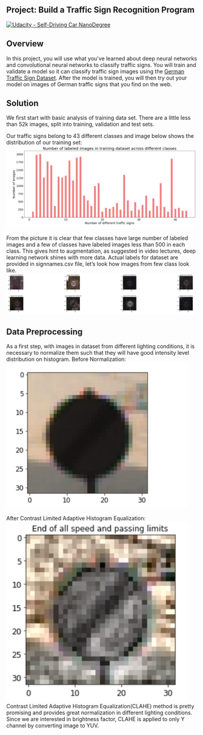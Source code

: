 ## Project: Build a Traffic Sign Recognition Program
[![Udacity - Self-Driving Car NanoDegree](https://s3.amazonaws.com/udacity-sdc/github/shield-carnd.svg)](http://www.udacity.com/drive)

Overview
---
In this project, you will use what you've learned about deep neural networks and convolutional neural networks to classify traffic signs. You will train and validate a model so it can classify traffic sign images using the [German Traffic Sign Dataset](http://benchmark.ini.rub.de/?section=gtsrb&subsection=dataset). After the model is trained, you will then try out your model on images of German traffic signs that you find on the web.

Solution
---
We first start with basic analysis of training data set. There are a little less than 52k images, split into training, validation and test sets.

Our traffic signs belong to 43 different classes and image below shows the distribution of our training set:
<img src="images/visualize_data.png" width="640" lt="visualize_data" />

From the picture it is clear that few classes have large number of labeled images and a few of classes have labeled images less than 500 in each class. This gives hint to augmentation, as suggested in video lectures, deep learning network shines with more data.
Actual labels for dataset are provided in signnames.csv file, let’s look how images from few class look like. 
<img src="images/sign.PNG" width="640" lt="sign" />

Data Preprocessing
---
As a first step, with images in dataset from different lighting conditions, it is necessary to normalize them such that they will have good intensity level distribution on histogram.
Before Normalization:<br /> 
<img src="images/before_normalization.PNG" width="480" lt="before_normalization" /> <br /> 

After Contrast Limited Adaptive Histogram Equalization:<br /> 
<img src="images/hist_equalized.PNG" width="480" lt="hist_equalized" /><br /> 
Contrast Limited Adaptive Histogram Equalization(CLAHE) method is pretty promising and provides great normalization in different lighting conditions.<br />  Since we are interested in brightness factor, CLAHE is applied to only Y channel by converting image to YUV.
